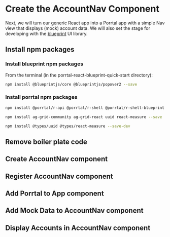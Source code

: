 # Create the AccountNav Component

Next, we will turn our generic React app into a Porrtal app with a simple Nav view that displays (mock) account data.  We will also set the stage for developing with the [blueprint](https://blueprintjs.com/docs/) UI library.

## Install npm packages

### Install blueprint npm packages

From the terminal (in the porrtal-react-blueprint-quick-start directory): 

```bash
npm install @blueprintjs/core @blueprintjs/popover2 --save
```

### Install porrtal npm packages

```bash
npm install @porrtal/r-api @porrtal/r-shell @porrtal/r-shell-blueprint @porrtal/r-split @porrtal/r-user --save
```

```bash
npm install ag-grid-community ag-grid-react uuid react-measure --save
```

```bash
npm install @types/uuid @types/react-measure --save-dev
```

## Remove boiler plate code

## Create AccountNav component

## Register AccountNav component

## Add Porrtal to App component

## Add Mock Data to AccountNav component

## Display Accounts in AccountNav component
